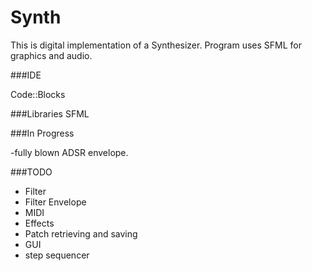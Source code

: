 # Synth

This is digital implementation of a Synthesizer. Program uses SFML for graphics and audio. 

###IDE

Code::Blocks

###Libraries
SFML

###In Progress

-fully blown ADSR envelope.

###TODO

- Filter
- Filter Envelope
- MIDI
- Effects
- Patch retrieving and saving
- GUI
- step sequencer

